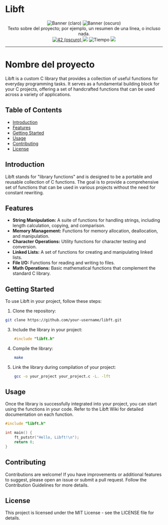 # Libft

<div align="center">
    <img src="https://raw.githubusercontent.com/15Galan/42_project-readmes/master/banners/cursus/libft-light.png#gh-light-mode-only" alt="Banner (claro)" />
    <img src="https://raw.githubusercontent.com/15Galan/42_project-readmes/master/banners/cursus/libft-dark.png#gh-dark-mode-only" alt="Banner (oscuro)" />
    <br>
    Texto sobre del proyecto; por ejemplo, un resumen de una línea, o incluso nada.
    <br>
    <a href='https://profile.intra.42.fr/users/antgalan' target="_blank">
        <img alt='42 (oscuro)' src='https://img.shields.io/badge/Málaga-black?style=flat&logo=42&logoColor=white'/>
    </a>
    <img src="https://img.shields.io/badge/puntuación-125%20%2F%20100-success?color=%2312bab9&style=flat" />
    <img src="https://wakatime.com/badge/github/15Galan/42_project_readmes.svg" alt="Tiempo" />
    <img src="https://api.visitorbadge.io/api/visitors?user=15Galan&repo=42_project_readmes&label=visitas&countColor=%2385e3ff&style=flat&labelStyle=none"/>
</div>

---

# Nombre del proyecto



Libft is a custom C library that provides a collection of useful functions for everyday programming tasks. It serves as a fundamental building block for your C projects, offering a set of handcrafted functions that can be used across a variety of applications.

## Table of Contents

- [Introduction](#introduction)
- [Features](#features)
- [Getting Started](#getting-started)
- [Usage](#usage)
- [Contributing](#contributing)
- [License](#license)

## Introduction

Libft stands for "library functions" and is designed to be a portable and reusable collection of C functions. The goal is to provide a comprehensive set of functions that can be used in various projects without the need for constant rewriting.

## Features

- **String Manipulation:** A suite of functions for handling strings, including length calculation, copying, and comparison.
- **Memory Management:** Functions for memory allocation, deallocation, and manipulation.
- **Character Operations:** Utility functions for character testing and conversion.
- **Linked Lists:** A set of functions for creating and manipulating linked lists.
- **File I/O:** Functions for reading and writing to files.
- **Math Operations:** Basic mathematical functions that complement the standard C library.

## Getting Started

To use Libft in your project, follow these steps:

1. Clone the repository:

```bash
git clone https://github.com/your-username/libft.git
```

3. Include the library in your project:

```c
    #include "libft.h"
```

4. Compile the library:

```bash
    make
```

5. Link the library during compilation of your project:

```bash
    gcc -o your_project your_project.c -L. -lft
```

## Usage

Once the library is successfully integrated into your project, you can start using the functions in your code. Refer to the Libft Wiki for detailed documentation on each function.

```c
#include "libft.h"

int main() {
    ft_putstr("Hello, Libft!\n");
    return 0;
}
```

## Contributing

Contributions are welcome! If you have improvements or additional features to suggest, please open an issue or submit a pull request. Follow the Contribution Guidelines for more details.

## License
This project is licensed under the MIT License - see the LICENSE file for details.
